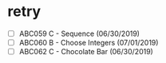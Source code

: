 # retry

- [ ] ABC059 C - Sequence (06/30/2019)
- [ ] ABC060 B - Choose Integers (07/01/2019)
- [ ] ABC062 C - Chocolate Bar (06/30/2019)
